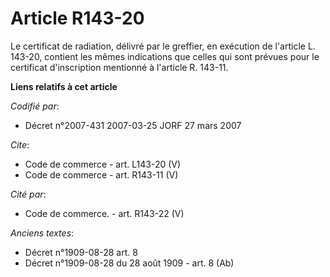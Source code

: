 # Article R143-20

Le certificat de radiation, délivré par le greffier, en exécution de l'article L. 143-20, contient les mêmes indications que
celles qui sont prévues pour le certificat d'inscription mentionné à l'article R. 143-11.

**Liens relatifs à cet article**

_Codifié par_:

  - Décret n°2007-431 2007-03-25 JORF 27 mars 2007

_Cite_:

  - Code de commerce - art. L143-20 (V)
  - Code de commerce - art. R143-11 (V)

_Cité par_:

  - Code de commerce. - art. R143-22 (V)

_Anciens textes_:

  - Décret n°1909-08-28 art. 8
  - Décret n°1909-08-28 du 28 août 1909 - art. 8 (Ab)
